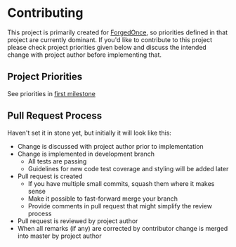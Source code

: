 # Contributing
This project is primarily created for [ForgedOnce](https://github.com/YevgenNabokov/ForgedOnce), so priorities defined in that project are currently dominant.
If you'd like to contribute to this project please check project priorities given below and discuss the intended change with project author before implementing that.
## Project Priorities
See priorities in [first milestone](https://github.com/YevgenNabokov/ForgedOnce.TSLanguageServices/milestone/1)
## Pull Request Process
Haven't set it in stone yet, but initially it will look like this:
* Change is discussed with project author prior to implementation
* Change is implemented in development branch
  * All tests are passing
  * Guidelines for new code test coverage and styling will be added later
* Pull request is created
  * If you have multiple small commits, squash them where it makes sense
  * Make it possible to fast-forward merge your branch
  * Provide comments in pull request that might simplify the review process
* Pull request is reviewed by project author
* When all remarks (if any) are corrected by contributor change is merged into master by project author
